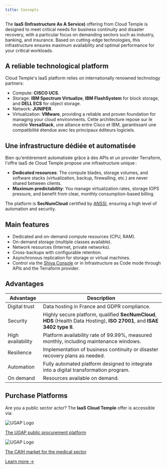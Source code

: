 ```yaml
---
title: Concepts
---
```


The __IaaS (Infrastructure As A Service)__ offering from Cloud Temple is designed to meet critical needs for business continuity and disaster recovery, with a particular focus on demanding sectors such as industry, banking, and insurance. Based on cutting-edge technologies, this infrastructure ensures maximum availability and optimal performance for your critical workloads.

## A reliable technological platform

Cloud Temple's IaaS platform relies on internationally renowned technology partners:

- Compute: **CISCO UCS**.
- Storage: **IBM Spectrum Virtualize**, **IBM FlashSystem** for block storage, and **DELL ECS** for object storage.
- Network: **JUNIPER**.
- Virtualization: **VMware**, providing a reliable and proven foundation for managing your cloud environments.
Cette architecture repose sur le modèle **VersaStack**, une alliance entre Cisco et IBM, garantissant une compatibilité étendue avec les principaux éditeurs logiciels.

## Une infrastructure dédiée et automatisée

Bien qu'entièrement automatisée grâce à des APIs et un provider Terraform, l'offre IaaS de Cloud Temple propose une infrastructure unique :

- **Dedicated resources**: The compute blades, storage volumes, and software stacks (virtualization, backup, firewalling, etc.) are never shared between clients.
- **Maximum predictability**: You manage virtualization rates, storage IOPS pressure, and benefit from clear, monthly consumption-based billing.

The platform is **SecNumCloud** certified by [ANSSI](https://www.ssi.gouv.fr/), ensuring a high level of automation and security.

## Main features

- Dedicated and on-demand compute resources (CPU, RAM).
- On-demand storage (multiple classes available).
- Network resources (Internet, private networks).
- Cross-backups with configurable retention.
- Asynchronous replication for storage or virtual machines.
- Control via the [Shiva Console](../console/console.md) or in Infrastructure as Code mode through APIs and the Terraform provider.

## Advantages

| Advantage           | Description                                                                                                                                    |   
|---------------------|------------------------------------------------------------------------------------------------------------------------------------------------|
| Digital trust       | Data hosting in France and GDPR compliance.                                                                                                    |
| Security            | Highly secure platform, qualified **SecNumCloud**, **HDS** (Health Data Hosting), **ISO 27001**, and **ISAE 3402 type II**. |  
| High availability   | Platform availability rate of 99.99%, measured monthly, including maintenance windows.                            |   
| Resilience          | Implementation of business continuity or disaster recovery plans as needed.                                       |
| Automation          | Fully automated platform designed to integrate into a digital transformation program.                             |
| On demand           | Resources available on demand.                                                                                      |

## Purchase Platforms

<div class="purchase-platforms">
<p>Are you a public sector actor? The <strong>IaaS Cloud Temple</strong> offer is accessible via:</p>
  
<div class="platform-card">
  <img src="https://www.medgest.fr/wp-content/uploads/sites/2/2021/09/nouveau-logo-ugap-2021.png" alt="UGAP Logo" class="platform-logo" />
  <p>
    <a href="https://cloudtour.capgemini.fr/partenaires/cloud-temple" target="_blank" rel="noopener noreferrer">
      The UGAP public procurement platform
    </a>
  </p>
</div>

<div class="platform-card">
  <img src="https://i0.wp.com/www.activus-software.fr/wp-content/uploads/2022/09/20221212-GRP-CAIH-BC.png?fit=1300%2C827&ssl=1" alt="UGAP Logo" class="platform-logo" />
  <p>
    <a href="https://www.caih-sante.org" target="_blank" rel="noopener noreferrer">
      The CAIH market for the medical sector
    </a>
  </p>
</div>
  <a href="https://www.cloud-temple.com/cloud-souverain-disponible-via-lugap/" target="_blank" rel="noopener noreferrer" class="learn-more-link">
    Learn more &rarr;
  </a>
</div>